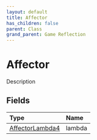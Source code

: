 ```yaml
---
layout: default
title: Affector
has_children: false
parent: Class
grand_parent: Game Reflection
---
```

# Affector
Description 

## Fields

| Type | Name |
|:-------------|:--------------|
| [AffectorLambda4](/docs/game-reflection/components/affector_lambda4) | lambda |

